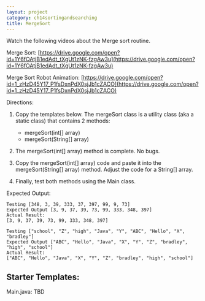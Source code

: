 ```yaml
---
layout: project
category: ch14sortingandsearching
title: MergeSort
---
```


Watch the following videos about the Merge sort routine.

Merge Sort: [https://drive.google.com/open?id=1Y6fOAtjB1edAdt_tXgUt1zNK-fzgAw3u](https://drive.google.com/open?id=1Y6fOAtjB1edAdt_tXgUt1zNK-fzgAw3u)

Merge Sort Robot Animation: [https://drive.google.com/open?id=1_zHzD45Y17_P1fsDxnPdX0sjJb1cZACO](https://drive.google.com/open?id=1_zHzD45Y17_P1fsDxnPdX0sjJb1cZACO)

Directions:

1. Copy the templates below. The mergeSort class is a utility class (aka a static class) that contains 2 methods:
   - mergeSort(int[] array)
   - mergeSort(String[] array)

2. The mergeSort(int[] array) method is complete. No bugs.
3. Copy the mergeSort(int[] array) code and paste it into the mergeSort(String[] array) method. Adjust the code for a String[] array.
4. Finally, test both methods using the Main class.

Expected Output:
```
Testing [348, 3, 39, 333, 37, 397, 99, 9, 73]
Expected Output [3, 9, 37, 39, 73, 99, 333, 348, 397]
Actual Result:
[3, 9, 37, 39, 73, 99, 333, 348, 397]

Testing ["school", "Z", "high", "Java", "Y", "ABC", "Hello", "X", "bradley"]
Expected Output ["ABC", "Hello", "Java", "X", "Y", "Z", "bradley", "high", "school"]
Actual Result:
["ABC", "Hello", "Java", "X", "Y", "Z", "bradley", "high", "school"]
```

## Starter Templates:

Main.java:
TBD
